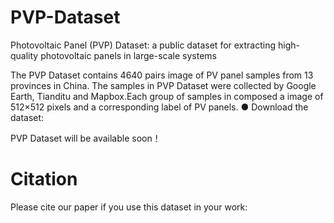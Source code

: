 # PVP-Dataset
Photovoltaic Panel (PVP) Dataset: a public dataset for extracting high-quality photovoltaic panels in large-scale systems

The PVP Dataset contains 4640 pairs image of PV panel samples from 13 provinces in China. The samples in PVP Dataset were collected by Google Earth, Tianditu and Mapbox.Each group of samples in composed a image of 512×512 pixels and a corresponding label of PV panels. 
	● Download the dataset: 

PVP Dataset will be available soon！

# Citation
Please cite our paper if you use this dataset in your work:
